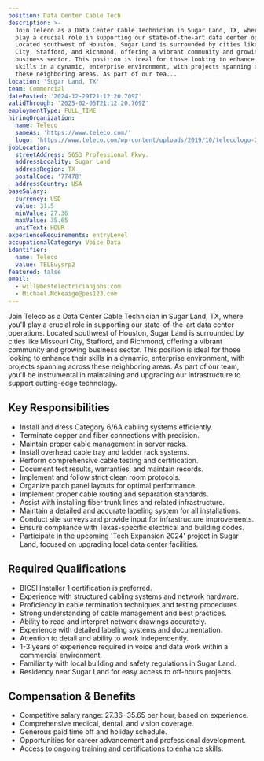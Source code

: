 ```yaml
---
position: Data Center Cable Tech
description: >-
  Join Teleco as a Data Center Cable Technician in Sugar Land, TX, where you'll
  play a crucial role in supporting our state-of-the-art data center operations.
  Located southwest of Houston, Sugar Land is surrounded by cities like Missouri
  City, Stafford, and Richmond, offering a vibrant community and growing
  business sector. This position is ideal for those looking to enhance their
  skills in a dynamic, enterprise environment, with projects spanning across
  these neighboring areas. As part of our tea...
location: 'Sugar Land, TX'
team: Commercial
datePosted: '2024-12-29T21:12:20.709Z'
validThrough: '2025-02-05T21:12:20.709Z'
employmentType: FULL_TIME
hiringOrganization:
  name: Teleco
  sameAs: 'https://www.teleco.com/'
  logo: 'https://www.teleco.com/wp-content/uploads/2019/10/telecologo-2023.png'
jobLocation:
  streetAddress: 5653 Professional Pkwy.
  addressLocality: Sugar Land
  addressRegion: TX
  postalCode: '77478'
  addressCountry: USA
baseSalary:
  currency: USD
  value: 31.5
  minValue: 27.36
  maxValue: 35.65
  unitText: HOUR
experienceRequirements: entryLevel
occupationalCategory: Voice Data
identifier:
  name: Teleco
  value: TELEuysrp2
featured: false
email:
  - will@bestelectricianjobs.com
  - Michael.Mckeaige@pes123.com
---
```




Join Teleco as a Data Center Cable Technician in Sugar Land, TX, where you'll play a crucial role in supporting our state-of-the-art data center operations. Located southwest of Houston, Sugar Land is surrounded by cities like Missouri City, Stafford, and Richmond, offering a vibrant community and growing business sector. This position is ideal for those looking to enhance their skills in a dynamic, enterprise environment, with projects spanning across these neighboring areas. As part of our team, you'll be instrumental in maintaining and upgrading our infrastructure to support cutting-edge technology.

## Key Responsibilities
- Install and dress Category 6/6A cabling systems efficiently.
- Terminate copper and fiber connections with precision.
- Maintain proper cable management in server racks.
- Install overhead cable tray and ladder rack systems.
- Perform comprehensive cable testing and certification.
- Document test results, warranties, and maintain records.
- Implement and follow strict clean room protocols.
- Organize patch panel layouts for optimal performance.
- Implement proper cable routing and separation standards.
- Assist with installing fiber trunk lines and related infrastructure.
- Maintain a detailed and accurate labeling system for all installations.
- Conduct site surveys and provide input for infrastructure improvements.
- Ensure compliance with Texas-specific electrical and building codes.
- Participate in the upcoming 'Tech Expansion 2024' project in Sugar Land, focused on upgrading local data center facilities.

## Required Qualifications
- BICSI Installer 1 certification is preferred.
- Experience with structured cabling systems and network hardware.
- Proficiency in cable termination techniques and testing procedures.
- Strong understanding of cable management and best practices.
- Ability to read and interpret network drawings accurately.
- Experience with detailed labeling systems and documentation.
- Attention to detail and ability to work independently.
- 1-3 years of experience required in voice and data work within a commercial environment.
- Familiarity with local building and safety regulations in Sugar Land.
- Residency near Sugar Land for easy access to off-hours projects.

## Compensation & Benefits
- Competitive salary range: $27.36-$35.65 per hour, based on experience.
- Comprehensive medical, dental, and vision coverage.
- Generous paid time off and holiday schedule.
- Opportunities for career advancement and professional development.
- Access to ongoing training and certifications to enhance skills.
